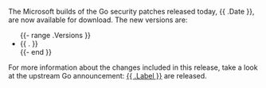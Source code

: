 <p>The Microsoft builds of the Go security patches released today, {{ .Date }}, are now available for download. The new versions are:</p>
    <ul>
        {{- range .Versions }}
        <li>{{ . }}</li>
        {{- end }}
    </ul>
<p>For more information about the changes included in this release, take a look at the upstream Go announcement: <a href="{{ .Details }}">{{ .Label }}</a> are released.</p>